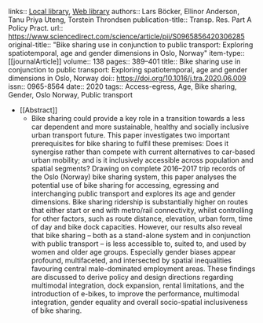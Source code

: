 links:: [Local library](zotero://select/library/items/EB8ZW7L4), [Web library](https://www.zotero.org/users/9756735/items/EB8ZW7L4)
authors:: Lars Böcker, Ellinor Anderson, Tanu Priya Uteng, Torstein Throndsen
publication-title:: Transp. Res. Part A Policy Pract.
url:: https://www.sciencedirect.com/science/article/pii/S0965856420306285
original-title:: "Bike sharing use in conjunction to public transport: Exploring spatiotemporal, age and gender dimensions in Oslo, Norway"
item-type:: [[journalArticle]]
volume:: 138
pages:: 389–401
title:: Bike sharing use in conjunction to public transport: Exploring spatiotemporal, age and gender dimensions in Oslo, Norway
doi:: https://doi.org/10.1016/j.tra.2020.06.009
issn:: 0965-8564
date:: 2020
tags:: Access-egress, Age, Bike sharing, Gender, Oslo Norway, Public transport

- [[Abstract]]
	- Bike sharing could provide a key role in a transition towards a less car dependent and more sustainable, healthy and socially inclusive urban transport future. This paper investigates two important prerequisites for bike sharing to fulfil these premises: Does it synergise rather than compete with current alternatives to car-based urban mobility; and is it inclusively accessible across population and spatial segments? Drawing on complete 2016–2017 trip records of the Oslo (Norway) bike sharing system, this paper analyses the potential use of bike sharing for accessing, egressing and interchanging public transport and explores its age and gender dimensions. Bike sharing ridership is substantially higher on routes that either start or end with metro/rail connectivity, whilst controlling for other factors, such as route distance, elevation, urban form, time of day and bike dock capacities. However, our results also reveal that bike sharing – both as a stand-alone system and in conjunction with public transport – is less accessible to, suited to, and used by women and older age groups. Especially gender biases appear profound, multifaceted, and intersected by spatial inequalities favouring central male-dominated employment areas. These findings are discussed to derive policy and design directions regarding multimodal integration, dock expansion, rental limitations, and the introduction of e-bikes, to improve the performance, multimodal integration, gender equality and overall socio-spatial inclusiveness of bike sharing.
